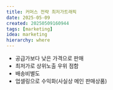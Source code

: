 ```yaml
---
title: 커머스 전략 최저가트래픽
date: 2025-05-09
created: 20250509160944
tags: [marketing]
idea: marketing
hierarchy: where
---
```

* 공급가보다 낮은 가격으로 판매
* 최저가로 상위노출 우위 점함
* 배송비별도
* 업셀링으로 수익화(사실상 메인 판매상품)
